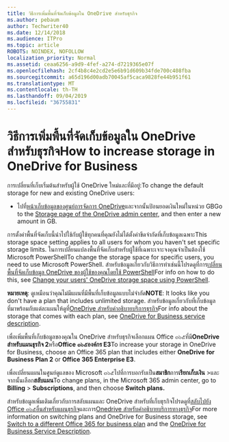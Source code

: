 ```yaml
---
title: วิธีการเพิ่มพื้นที่จัดเก็บข้อมูลใน OneDrive สำหรับธุรกิจ
ms.author: pebaum
author: Techwriter40
ms.date: 12/14/2018
ms.audience: ITPro
ms.topic: article
ROBOTS: NOINDEX, NOFOLLOW
localization_priority: Normal
ms.assetid: ceaa6256-a9d9-4fef-a274-d7219365e07f
ms.openlocfilehash: 2cf4b8c4e2cd2e5e6b91d609b34fde700c408fba
ms.sourcegitcommit: a65d196d00adb70045af5caca9828fe44b951f61
ms.translationtype: MT
ms.contentlocale: th-TH
ms.lasthandoff: 09/04/2019
ms.locfileid: "36755831"
---
```

# <a name="how-to-increase-storage-in-onedrive-for-business"></a><span data-ttu-id="7cb77-102">วิธีการเพิ่มพื้นที่จัดเก็บข้อมูลใน OneDrive สำหรับธุรกิจ</span><span class="sxs-lookup"><span data-stu-id="7cb77-102">How to increase storage in OneDrive for Business</span></span>

<span data-ttu-id="7cb77-103">การเปลี่ยนที่เก็บเริ่มต้นสำหรับผู้ใช้ OneDrive ใหม่และที่มีอยู่:</span><span class="sxs-lookup"><span data-stu-id="7cb77-103">To change the default storage for new and existing OneDrive users:</span></span>
  
- <span data-ttu-id="7cb77-104">ไปที่[หน้าเก็บข้อมูลของศูนย์การจัดการ OneDrive](https://admin.onedrive.com/?v=StorageSettings)และจากนั้นป้อนยอดเงินใหม่ในหน่วย GB</span><span class="sxs-lookup"><span data-stu-id="7cb77-104">Go to the [Storage page of the OneDrive admin center](https://admin.onedrive.com/?v=StorageSettings), and then enter a new amount in GB.</span></span>
    
<span data-ttu-id="7cb77-105">การตั้งค่าพื้นที่จัดเก็บนี้นำไปใช้กับผู้ใช้ทุกคนที่คุณยังไม่ได้ตั้งค่าขีดจำกัดที่เก็บข้อมูลเฉพาะ</span><span class="sxs-lookup"><span data-stu-id="7cb77-105">This storage space setting applies to all users for whom you haven't set specific storage limits.</span></span> <span data-ttu-id="7cb77-106">ในการเปลี่ยนแปลงพื้นที่จัดเก็บสำหรับผู้ใช้ที่เฉพาะเจาะจงคุณจำเป็นต้องใช้ Microsoft PowerShell</span><span class="sxs-lookup"><span data-stu-id="7cb77-106">To change the storage space for specific users, you need to use Microsoft PowerShell.</span></span> <span data-ttu-id="7cb77-107">สำหรับข้อมูลเกี่ยวกับวิธีการทำเช่นนี้โปรดดูที่การ[เปลี่ยนพื้นที่จัดเก็บข้อมูล OneDrive ของผู้ใช้ของคุณโดยใช้ PowerShell](https://go.microsoft.com/fwlink/?linkid=866402)</span><span class="sxs-lookup"><span data-stu-id="7cb77-107">For info on how to do this, see [Change your users' OneDrive storage space using PowerShell](https://go.microsoft.com/fwlink/?linkid=866402).</span></span> 
  
 <span data-ttu-id="7cb77-108">**หมายเหตุ**: ดูเหมือนว่าคุณไม่มีแผนที่มีพื้นที่เก็บข้อมูลแบบไม่จำกัด</span><span class="sxs-lookup"><span data-stu-id="7cb77-108">**NOTE**: It looks like you don't have a plan that includes unlimited storage.</span></span> <span data-ttu-id="7cb77-109">สำหรับข้อมูลเกี่ยวกับที่เก็บข้อมูลที่มาพร้อมกับแต่ละแผนให้ดูที่[OneDrive สำหรับคำอธิบายบริการธุรกิจ](https://go.microsoft.com/fwlink/p/?LinkID=826071)</span><span class="sxs-lookup"><span data-stu-id="7cb77-109">For info about the storage that comes with each plan, see [OneDrive for Business service description](https://go.microsoft.com/fwlink/p/?LinkID=826071).</span></span>
  
<span data-ttu-id="7cb77-110">เพื่อเพิ่มพื้นที่เก็บข้อมูลของคุณใน OneDrive สำหรับธุรกิจเลือกแผน Office ๓๖๕ที่มี**OneDrive สำหรับแผนธุรกิจ 2**หรือ**Office ๓๖๕องค์กร E3**</span><span class="sxs-lookup"><span data-stu-id="7cb77-110">To increase your storage in OneDrive for Business, choose an Office 365 plan that includes either **OneDrive for Business Plan 2** or **Office 365 Enterprise E3**.</span></span> 
  
<span data-ttu-id="7cb77-111">เพื่อเปลี่ยนแผนในศูนย์ดูแลของ Microsoft ๓๖๕ไปที่การบอกรับเป็น**สมาชิก**การ**เรียกเก็บเงิน** \>และจากนั้นเลือก**สลับแผน**</span><span class="sxs-lookup"><span data-stu-id="7cb77-111">To change plans, in the Microsoft 365 admin center, go to **Billing** \> **Subscriptions**, and then choose **Switch plans.**</span></span>
  
<span data-ttu-id="7cb77-112">สำหรับข้อมูลเพิ่มเติมเกี่ยวกับการสลับแผนและ OneDrive สำหรับที่เก็บธุรกิจโปรดดูที่[สลับไปยัง Office ๓๖๕อื่นสำหรับแผนธุรกิจ](https://go.microsoft.com/fwlink/?LinkId=2031117)และการ[Onedrive สำหรับคำอธิบายบริการทางธุรกิจ](https://go.microsoft.com/fwlink/?LinkId-2031122)</span><span class="sxs-lookup"><span data-stu-id="7cb77-112">For more information on switching plans and OneDrive for Business storage, see [Switch to a different Office 365 for business plan](https://go.microsoft.com/fwlink/?LinkId=2031117) and the [OneDrive for Business Service Description](https://go.microsoft.com/fwlink/?LinkId-2031122).</span></span>
  


